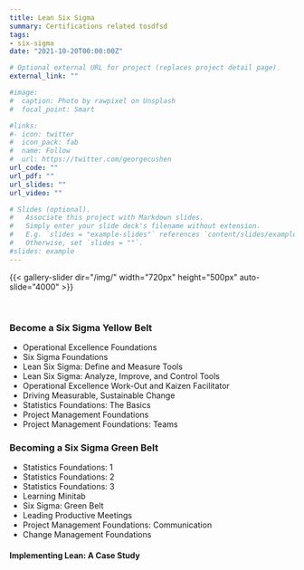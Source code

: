 ```yaml
---
title: Lean Six Sigma
summary: Certifications related tosdfsd
tags:
- six-sigma
date: "2021-10-20T00:00:00Z"

# Optional external URL for project (replaces project detail page).
external_link: ""

#image:
#  caption: Photo by rawpixel on Unsplash
#  focal_point: Smart

#links:
#- icon: twitter
#  icon_pack: fab
#  name: Follow
#  url: https://twitter.com/georgecushen
url_code: ""
url_pdf: ""
url_slides: ""
url_video: ""

# Slides (optional).
#   Associate this project with Markdown slides.
#   Simply enter your slide deck's filename without extension.
#   E.g. `slides = "example-slides"` references `content/slides/example-slides.md`.
#   Otherwise, set `slides = ""`.
#slides: example
---
```


{{< gallery-slider dir="/img/" width="720px" height="500px" auto-slide="4000" >}}  

<br>

### Become a Six Sigma Yellow Belt
* Operational Excellence Foundations       
* Six Sigma Foundations                       
* Lean Six Sigma: Define and Measure Tools    
* Lean Six Sigma: Analyze, Improve, and Control Tools
* Operational Excellence Work-Out and Kaizen Facilitator
* Driving Measurable, Sustainable Change
* Statistics Foundations: The Basics
* Project Management Foundations
* Project Management Foundations: Teams  

### Becoming a Six Sigma Green Belt            
* Statistics Foundations: 1                  
* Statistics Foundations: 2                  
* Statistics Foundations: 3                  
* Learning Minitab
* Six Sigma: Green Belt
* Leading Productive Meetings
* Project Management Foundations: Communication
* Change Management Foundations 

#### Implementing Lean: A Case Study             